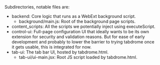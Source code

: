 Subdirectories, notable files are:
* backend: Core logic that runs as a WebExt background script.
  * background/main.js: Root of the background page scripts.
* content_scripts: All the scripts we potentially inject using executeScript.
* control-ui: Full-page configuration UI that ideally wants to be its own
  extension for security and validation reasons.  But for ease of early
  development and probably to lower the barrier to trying tabdrome once it gets
  usable, this is integrated for now.
* tab-ui: The tab bar UI, hosted by tabdrome.html.
  * tab-ui/ui-main.jsx: Root JS script loaded by tabdrome.html.
